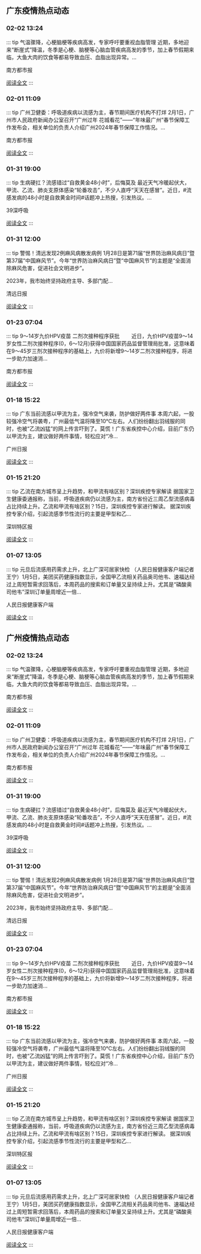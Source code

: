 
## 广东疫情热点动态

  
### 02-02 13:24
::: tip 气温骤降，心梗脑梗等疾病高发，专家呼吁要重视血脂管理
近期，多地迎来“断崖式”降温，冬季是心梗、脑梗等心脑血管疾病高发的季节，加上春节假期来临，大鱼大肉的饮食等都易导致血压、血脂出现异常。...

南方都市报

[阅读全文](https://view.inews.qq.com/a/20240202A04DBC00?chlid=mine_subscribe&uid=101705948131)
:::

### 02-01 11:09
::: tip 广州卫健委：呼吸道疾病以流感为主，春节期间医疗机构不打烊
2月1日，广州市人民政府新闻办公室召开“广州过年 花城看花”——“年味最广州”春节保障工作发布会，相关单位的负责人介绍广州2024年春节保障工作情况。...

南方都市报

[阅读全文](https://view.inews.qq.com/a/20240201A02V3000?uid=101705948131&chlid=_qqnews_custom_search_pictext)
:::

### 01-31 19:00
::: tip 生病硬扛？流感错过“自救黄金48小时”，后悔莫及
最近天气冷暖起伏大，甲流、乙流、肺炎支原体感染“轮番攻击”，不少人直呼“天天在感冒”。近日，#流感发病的48小时是自救黄金时间#话题冲上热搜，引发热议。...

39深呼吸

[阅读全文](https://view.inews.qq.com/a/20240131A07XPQ00?uid=8QIf3n5c5YwYuDrY7gI=&chlid=news_news_antip&suid=8QIf3n5c5YwYuDrY7gI=)
:::

### 01-31 12:00
::: tip 警惕！清远发现2例麻风病散发病例
1月28日是第71届“世界防治麻风病日”暨第37届“中国麻风节”。今年“世界防治麻风病日”暨“中国麻风节”的主题是“全面消除麻风危害，促进社会文明进步”。

2023年，我市始终坚持政府主导、多部门配...

清远日报

[阅读全文](https://view.inews.qq.com/a/20240131A03GGD00?uid=8QIf3n5c5YwYuDrY7gI=&chlid=news_news_antip&suid=8QIf3n5c5YwYuDrY7gI=)
:::

### 01-23 07:04
::: tip 9～14岁九价HPV疫苗 二剂次接种程序获批
　　近日，九价HPV疫苗9～14岁女性二剂次接种程序(0，6～12月)获得中国国家药品监督管理局批准，这意味着在9～45岁三剂次接种程序的基础上，九价将新增9～14岁二剂次接种程序，将进一步助力加速消...

南方都市报

[阅读全文](https://view.inews.qq.com/a/20240123A00SSE00?uid=8QIf3n5c5YwYuDrY7gI=&chlid=news_news_antip&suid=8QIf3n5c5YwYuDrY7gI=)
:::

### 01-18 15:22
::: tip 广东当前流感以甲流为主，强冷空气来袭，防护做好两件事
本周六起，一股较强冷空气将袭粤，广州最低气温将降至10℃左右。人们纷纷翻出羽绒服的同时，也被“乙流凶猛”的网上传言吓到了。莫慌！广东省疾控中心介绍，目前广东仍以甲流为主，建议做好两件事情，轻松应对“冷...

广州日报

[阅读全文](https://view.inews.qq.com/a/20240118A05KQY00?uid=8QIf3n5c5YwYuDrY7gI=&chlid=news_news_antip&suid=8QIf3n5c5YwYuDrY7gI=)
:::

### 01-15 21:20
::: tip 乙流在南方城市呈上升趋势，和甲流有啥区别？深圳疾控专家解读
据国家卫生健康委通报称，当前，呼吸道疾病仍以流感为主，南方省份近三周乙型流感病毒占比持续上升。乙流和甲流有啥区别？15日，深圳疾控专家进行解读。
据深圳疾控专家介绍，引起流感季节性流行的主要是甲型和乙...

深圳特区报

[阅读全文](https://view.inews.qq.com/a/20240115A0824L00?uid=101705948131&chlid=_qqnews_custom_search_pictext)
:::

### 01-07 13:05
::: tip 元旦后流感用药需求上升，北上广深可居家快检
（人民日报健康客户端记者 王宁）1月5日，美团买药健康指数显示，全国甲乙流相关药品奥司他韦、速福达经过上周短暂需求回落后，本周药品的搜索和订单量又呈持续上升。尤其是“磷酸奥司他韦”深圳订单量周增近一倍...

人民日报健康客户端

[阅读全文](https://view.inews.qq.com/a/20240107A03DZL00?uid=8QIf3n5c5YwYuDrY7gI=&chlid=news_news_top&suid=8QIf3n5c5YwYuDrY7gI=)
:::


## 广州疫情热点动态

  
### 02-02 13:24
::: tip 气温骤降，心梗脑梗等疾病高发，专家呼吁要重视血脂管理
近期，多地迎来“断崖式”降温，冬季是心梗、脑梗等心脑血管疾病高发的季节，加上春节假期来临，大鱼大肉的饮食等都易导致血压、血脂出现异常。...

南方都市报

[阅读全文](https://view.inews.qq.com/a/20240202A04DBC00?chlid=mine_subscribe&uid=101705948131)
:::

### 02-01 11:09
::: tip 广州卫健委：呼吸道疾病以流感为主，春节期间医疗机构不打烊
2月1日，广州市人民政府新闻办公室召开“广州过年 花城看花”——“年味最广州”春节保障工作发布会，相关单位的负责人介绍广州2024年春节保障工作情况。...

南方都市报

[阅读全文](https://view.inews.qq.com/a/20240201A02V3000?uid=101705948131&chlid=_qqnews_custom_search_pictext)
:::

### 01-31 19:00
::: tip 生病硬扛？流感错过“自救黄金48小时”，后悔莫及
最近天气冷暖起伏大，甲流、乙流、肺炎支原体感染“轮番攻击”，不少人直呼“天天在感冒”。近日，#流感发病的48小时是自救黄金时间#话题冲上热搜，引发热议。...

39深呼吸

[阅读全文](https://view.inews.qq.com/a/20240131A07XPQ00?uid=8QIf3n5c5YwYuDrY7gI=&chlid=news_news_antip&suid=8QIf3n5c5YwYuDrY7gI=)
:::

### 01-31 12:00
::: tip 警惕！清远发现2例麻风病散发病例
1月28日是第71届“世界防治麻风病日”暨第37届“中国麻风节”。今年“世界防治麻风病日”暨“中国麻风节”的主题是“全面消除麻风危害，促进社会文明进步”。

2023年，我市始终坚持政府主导、多部门配...

清远日报

[阅读全文](https://view.inews.qq.com/a/20240131A03GGD00?uid=8QIf3n5c5YwYuDrY7gI=&chlid=news_news_antip&suid=8QIf3n5c5YwYuDrY7gI=)
:::

### 01-23 07:04
::: tip 9～14岁九价HPV疫苗 二剂次接种程序获批
　　近日，九价HPV疫苗9～14岁女性二剂次接种程序(0，6～12月)获得中国国家药品监督管理局批准，这意味着在9～45岁三剂次接种程序的基础上，九价将新增9～14岁二剂次接种程序，将进一步助力加速消...

南方都市报

[阅读全文](https://view.inews.qq.com/a/20240123A00SSE00?uid=8QIf3n5c5YwYuDrY7gI=&chlid=news_news_antip&suid=8QIf3n5c5YwYuDrY7gI=)
:::

### 01-18 15:22
::: tip 广东当前流感以甲流为主，强冷空气来袭，防护做好两件事
本周六起，一股较强冷空气将袭粤，广州最低气温将降至10℃左右。人们纷纷翻出羽绒服的同时，也被“乙流凶猛”的网上传言吓到了。莫慌！广东省疾控中心介绍，目前广东仍以甲流为主，建议做好两件事情，轻松应对“冷...

广州日报

[阅读全文](https://view.inews.qq.com/a/20240118A05KQY00?uid=8QIf3n5c5YwYuDrY7gI=&chlid=news_news_antip&suid=8QIf3n5c5YwYuDrY7gI=)
:::

### 01-15 21:20
::: tip 乙流在南方城市呈上升趋势，和甲流有啥区别？深圳疾控专家解读
据国家卫生健康委通报称，当前，呼吸道疾病仍以流感为主，南方省份近三周乙型流感病毒占比持续上升。乙流和甲流有啥区别？15日，深圳疾控专家进行解读。
据深圳疾控专家介绍，引起流感季节性流行的主要是甲型和乙...

深圳特区报

[阅读全文](https://view.inews.qq.com/a/20240115A0824L00?uid=101705948131&chlid=_qqnews_custom_search_pictext)
:::

### 01-07 13:05
::: tip 元旦后流感用药需求上升，北上广深可居家快检
（人民日报健康客户端记者 王宁）1月5日，美团买药健康指数显示，全国甲乙流相关药品奥司他韦、速福达经过上周短暂需求回落后，本周药品的搜索和订单量又呈持续上升。尤其是“磷酸奥司他韦”深圳订单量周增近一倍...

人民日报健康客户端

[阅读全文](https://view.inews.qq.com/a/20240107A03DZL00?uid=8QIf3n5c5YwYuDrY7gI=&chlid=news_news_top&suid=8QIf3n5c5YwYuDrY7gI=)
:::

